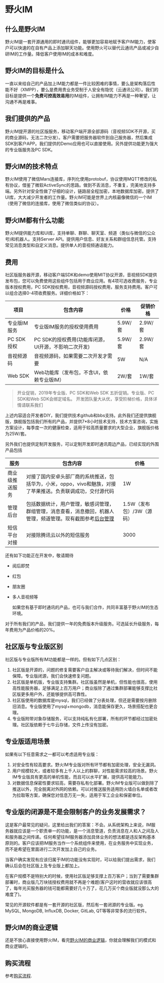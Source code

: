 # 野火IM
## 什么是野火IM
野火IM是一套开源通用的即时通讯组件，能够更加容易地赋予客户IM能力，使客户可以快速的在自有产品上添加聊天功能。使用野火可以替代云通讯产品或减少自研IM的工作量。降低客户使用IM的成本和难度。

## 野火IM的目标是什么
一直以来给自己的产品加上IM能力都是一件比较困难的事情，要么是架构落后性能不好（XMPP），要么是费用贵业务受制于人安全有隐忧（云通讯公司）。我们的目标是提供一个**免费可控高效易用**的IM组件，让拥有IM能力不再是一种奢望，让沟通不再是难事。

## 我们提供的产品
野火IM提开源的社区版服务，移动客户端开源全部源码（音视频SDK不开源，买的商业源码，无法二次分发）。客户需要把服务器软件到自己服务器，然后集成SDK到客户APP。我们提供的Demo应用也可以直接使用。另外提供功能更为强大的专业版服务及PC SDK。

## 野火IM的技术特点
野火IM使用了微信Mars连接库，序列化使用protobuf，协议使用MQTT修改的私有协议，借鉴了微软ActiveSync的思路。做到不丢消息，不重复，完美地支持多端。另外针对安全性做了仔细的设计，链路层全程加密，本地数据库加密。提供了UI库，大大减少开发者的工作量。野火IM可能是世界上内核最像微信的一个IM（使用了微信的连接库，使用了微信类似的协议）。

## 野火IM都有什么功能
野火IM提供能力库和UI库，支持单聊、群聊、聊天室、频道（类似与微信的公众号)和机器人。支持Server API。提供用户信息、好友关系和群组信息托管。支持常见消息类型和自定义消息。提供单人的音视频通话能力。

## 费用
社区版服务器开源，移动客户端SDK和demo使用MIT协议开源，音视频SDK提供发布包，您可以免费使用这些组件包括用于商业应用。有4项可选收费服务，专业版本授权费用，PC SDK授权费用，音视频源码授权费用，服务支持费用。客户可以组合选择0-4项收费服务。详细价格如下：

| 项目 | 包含内容 | 价格 | 促销价格
| ------ | ------ | ------ | ------- |
| 专业版IM服务 | 专业版IM服务的授权使用费用 | 5.9W/套 |  2.9W/套 |
| PC SDK授权 | PC SDK的授权费用(功能库闭源，UI开源，不影响二次开发) | 5.9W/套 |  2.9W/套 |
| 音视频源码 | 音视频源码，如果需要二次开发才需要 | 5W |   N/A |
| Web SDK | Web功能库（发布包，不含UI，依赖专业版IM） | 2W/套 | 1W/套 |

> 开业促销，2019年专业版、PC SDK和Web SDK 五折促销。专业版、PC SDK和Web SDK会绑定域名。
> 开发团队量大从优，享受阶梯价格，具体详情请联系我们

上述内容适合开发者DIY，我们提供技术github和bbs支持。此外我们还提供旗舰版，旗舰版包括我们所有的产品，并提供7*8小时技术支持，技术方案咨询，实施方案设计，每季度一次的健康检查，适用于较高质量要求的大型企业，旗舰版价格为25W/套。


另外我们也提供定制开发服务，可以定制开发即时通讯周边产品，已经实现的外围产品包括

| 服务 | 包含内容 | 价格 |
| ----- | ---- | ---- |
| 商业级推送服务 | 对接了国内安卓头部厂商的系统推送，包括华为，小米，oppo，vivo和魅族，对接了苹果推送。负责联调成功，交付源代码 | 1W |
| 管理后台 | 包括数据统计，用户管理，敏感词管理，群组管理，消息查看，消息撤回，机器人管理，频道管理。现有截图参考[后台管理](https://github.com/wildfirechat/admin/blob/master/README.md) | 1.5W（发布包）/3W（源码） |
| 短信平台对接 | 对接除腾讯云以外的短信服务 | 3000 |


还有如下功能正在开发中，敬请期待

* 阅后即焚

* 红包

* 朋友圈

* 多人音视频等

  如果您有基于即时通讯的产品，也可与我们合作，共同丰富基于野火IM的生态环境。

对于所有我们的产品，我们提供一年的免费版本升级服务。可选延长升级服务，每年费用为产品价格的20%。

## 社区版与专业版区别
社区版与专业版所有IM功能都是一样的。但有如下几点区别：
1. 社区版是开源的，问题的修复需要客户自主解决或等待我们解决，但时间不能保障。专业版闭源，我们会快速修复问题。
2. 社区版是单机版，专业版支持集群。社区版虽然是单机，但性能也很高，使用高性能服务器，足够满足上百万用户；商业版除了通过集群部署能够支撑比社区版更多用户外，还能够提供高可靠性。
3. 社区版使用的数据库是mysql，我们已经做了分表处理，但还是需要按月删除旧消息。专业版使用了mysql+mongodb，消息能保存更久，场景搭配也更合理。
4. 专业版附带对象存储服务，可以支持纯私有化部署，所有的环节都经过加密处理。社区版依赖于七牛云存储，文件上传没有加密。

## 专业版适用场景
如果有以下任意需求之一都可以考虑适用专业版：
1. 对安全性有较高要求。野火IM专业版对所有环节都有加密处理，安全无漏洞。
2. 用户规模较大，或者较多有上千人以上的群聊，对性能需求较高的场景。野火IM专业版具有更高的单机性能，而且可以水平扩展，提供高可能能力。
3. 对数据信息保密性要求较高，需要存私有化部署。野火IM专业版可以做到除了推送以外，完全脱离对外网的依赖。可以对推送服务适用防火墙白名单或者改为拉取等方案，确保您对信息万无一失，适用于军工企业和保密单位。

## 专业版的闭源是不是会限制客户的业务发展需求？
这是客户最常见的疑问，这里给出我们的答案：不会。从系统架构上来说，IM服务器就应该是一个职责单一的功能，是一个消息管道，负责消息在人和人之间及人和服务器之间传递。任何希望往IM服务器添加具体业务的想法都是违反架构基本原则的。客户应该把IM服务当作一个系统组件来使用，在业务服务中实现业务，而不是希望在里面进行二次开发加上自己的业务。

当客户确实发现有应该归属于IM的功能没有实现时，可以给我们提出需求，我们确认后会在社区版上及专业版上都加上。

在客户规模不是特别大的时候，使用社区版足够支撑上百万客户；当到了需要集群部署时，商业版几万块钱授权费用就不再是个难题(客户这时的营收就应该很高了，每年光买服务器的钱可能都需要好几十万了，花几万买个商业版就没那么大的难度了)。

常见的开源软件都是有一套开源的社区版，然后有一套闭源的专业版。eg. MySQL, MongoDB, InfluxDB, Docker, GitLab, QT等等非常多的流行软件。

## 野火IM的商业逻辑
还是不放心直接使用野火IM，看完[野火IM的商业逻辑](./blogs/野火IM的商业逻辑.md)，你就会理解我们的模式和商业逻辑的。

## 购买流程
参考[购买流程](./faq/buy.md).
